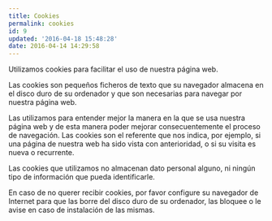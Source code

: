 ```yaml
---
title: Cookies
permalink: cookies
id: 9
updated: '2016-04-18 15:48:28'
date: 2016-04-14 14:29:58
---
```


Utilizamos cookies para facilitar el uso de nuestra página web. 

Las cookies son pequeños ficheros de texto que su navegador almacena en el disco duro de su ordenador y que son necesarias para navegar por nuestra página web. 

Las utilizamos para entender mejor la manera en la que se usa nuestra página web y de esta manera poder mejorar consecuentemente el proceso de navegación. Las cookies son el referente que nos indica, por ejemplo, si una página de nuestra web ha sido vista con
anterioridad, o si su visita es nueva o recurrente. 

Las cookies que utilizamos no almacenan dato personal alguno, ni ningún tipo de información que pueda identificarle. 

En caso de no querer recibir cookies, por favor configure su navegador de Internet para que las borre del disco duro de su ordenador, las bloquee o le avise en caso de instalación de las mismas. 